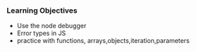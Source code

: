 ### Learning Objectives
- Use the node debugger
- Error types in JS
- practice with functions, arrays,objects,iteration,parameters